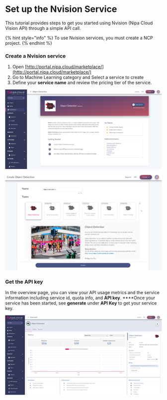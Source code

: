 # Set up the Nvision Service

This tutorial provides steps to get you started using Nvision \(Nipa Cloud Vision API\) through a simple API call.

{% hint style="info" %}
To use Nvision services, you must create a NCP project.
{% endhint %}

### Create a Nvision service

1. Open [http://portal.nipa.cloud/marketplace/](http://portal.nipa.cloud/marketplace/)
2. Go to Machine Learning category and Select a service to create
3. Define your **service name** and review the pricing tier of the service.

![Object Detection: Machine Learning service from NCP marketplace](../.gitbook/assets/screenshot-from-2020-01-02-15-36-16.png)

![](../.gitbook/assets/screenshot-from-2020-01-16-14-06-50.png)

### Get the API key

In the overview page, you can view your API usage metrics and the service information including service id, quota info, and **API key**. ****Once your service has been started, see **generate** under **API Key** to get your service key.

![Nvision service overview page](../.gitbook/assets/screenshot-from-2020-01-03-14-29-22.png)

